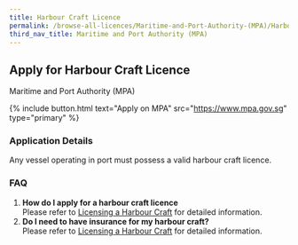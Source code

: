 ```yaml
---
title: Harbour Craft Licence
permalink: /browse-all-licences/Maritime-and-Port-Authority-(MPA)/Harbour-Craft-Licence
third_nav_title: Maritime and Port Authority (MPA)
---
```


## Apply for Harbour Craft Licence

Maritime and Port Authority (MPA)

{% include button.html text="Apply on MPA" src="https://www.mpa.gov.sg" type="primary" %}

<H3>Application Details</H3>

<p>Any vessel operating in port must possess a valid harbour craft licence.</p>
 <h3>FAQ</h3>
 <ol>
 <li><strong>How do I apply for a harbour craft licence</strong><br />Please refer to <a href="http://www.mpa.gov.sg/web/portal/home/port-of-singapore/craft-licensing-and-port-clearance/licensing-of-harbour-craft/licensing-a-harbour-craft" target="_blank" rel="noopener">Licensing a Harbour Craft</a> for detailed information.</li>
 <li><strong>Do I need to have insurance for my harbour craft?<br /></strong>Please refer to <a href="http://www.mpa.gov.sg/web/portal/home/port-of-singapore/craft-licensing-and-port-clearance/licensing-of-harbour-craft/licensing-a-harbour-craft" target="_blank" rel="noopener">Licensing a Harbour Craft</a> for detailed information.</li>
 </ol>


